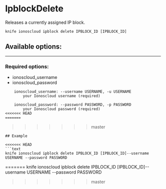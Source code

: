 # IpblockDelete

Releases a currently assigned IP block.

    knife ionoscloud ipblock delete IPBLOCK_ID [IPBLOCK_ID]


## Available options:
---

### Required options:
* ionoscloud_username
* ionoscloud_password

```
    ionoscloud_username: --username USERNAME, -u USERNAME
        your Ionoscloud username (required)

    ionoscloud_password: --password PASSWORD, -p PASSWORD
        your Ionoscloud password (required)
<<<<<<< HEAD
=======

```
>>>>>>> master

```
## Example

<<<<<<< HEAD
```text
knife ionoscloud ipblock delete IPBLOCK_ID [IPBLOCK_ID]--username USERNAME --password PASSWORD
```
=======
    knife ionoscloud ipblock delete IPBLOCK_ID [IPBLOCK_ID]--username USERNAME --password PASSWORD
>>>>>>> master

